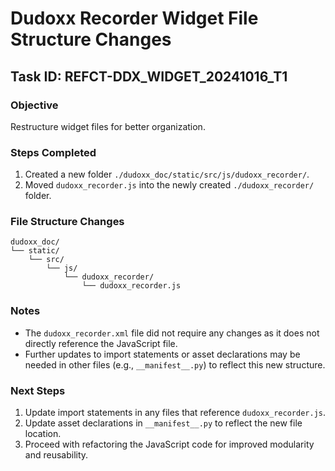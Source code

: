 # Dudoxx Recorder Widget File Structure Changes

## Task ID: REFCT-DDX_WIDGET_20241016_T1

### Objective
Restructure widget files for better organization.

### Steps Completed
1. Created a new folder `./dudoxx_doc/static/src/js/dudoxx_recorder/`.
2. Moved `dudoxx_recorder.js` into the newly created `./dudoxx_recorder/` folder.

### File Structure Changes
```
dudoxx_doc/
└── static/
    └── src/
        └── js/
            └── dudoxx_recorder/
                └── dudoxx_recorder.js
```

### Notes
- The `dudoxx_recorder.xml` file did not require any changes as it does not directly reference the JavaScript file.
- Further updates to import statements or asset declarations may be needed in other files (e.g., `__manifest__.py`) to reflect this new structure.

### Next Steps
1. Update import statements in any files that reference `dudoxx_recorder.js`.
2. Update asset declarations in `__manifest__.py` to reflect the new file location.
3. Proceed with refactoring the JavaScript code for improved modularity and reusability.